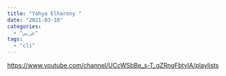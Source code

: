 ```yaml
---
title: "Yahya Elharony "
date: "2021-03-10"
categories:
  - "عربي"
tags:
  - "cli"
---
```


https://www.youtube.com/channel/UCcWSbBe_s-T_gZRnqFbtyIA/playlists
